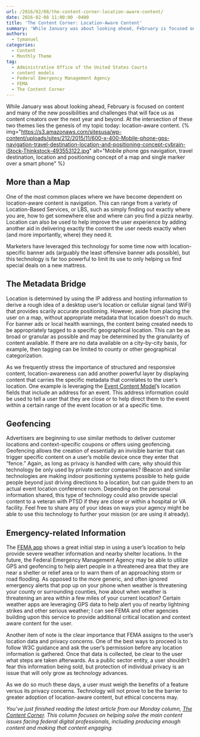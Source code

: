 ```yaml
---
url: /2016/02/08/the-content-corner-location-aware-content/
date: 2016-02-08 11:00:00 -0400
title: 'The Content Corner: Location-Aware Content'
summary: 'While January was about looking ahead, February is focused on content and many of the new possibilities and challenges that will face us as content creators over the next year and beyond. At the intersection of these two themes lies the genesis of my topic today: location-aware content. More than a Map One of the'
authors:
  - tymanuel
categories:
  - Content
  - Monthly Theme
tag:
  - Administrative Office of the United States Courts
  - content models
  - Federal Emergency Management Agency
  - FEMA
  - The Content Corner
---
```


While January was about looking ahead, February is focused on content and many of the new possibilities and challenges that will face us as content creators over the next year and beyond. At the intersection of these two themes lies the genesis of my topic today: location-aware content. {% img="https://s3.amazonaws.com/sitesusa/wp-content/uploads/sites/212/2015/11/600-x-400-Mobile-phone-gps-navigation-travel-destination-location-and-positioning-concept-cybrain-iStock-Thinkstock-493553122.jpg" alt="Mobile phone gps navigation, travel destination, location and positioning concept of a map and single marker over a smart phone" %} 

## More than a Map

One of the most common places where we have become dependent on location-aware content is navigation. This can range from a variety of Location-Based Services, or LBS, such as simply finding out exactly where you are, how to get somewhere else and where can you find a pizza nearby. Location can also be used to help improve the user experience by adding another aid in delivering exactly the content the user needs exactly when (and more importantly, where) they need it.

Marketers have leveraged this technology for some time now with location-specific banner ads (arguably the least offensive banner ads possible), but this technology is far too powerful to limit its use to only helping us find special deals on a new mattress.

## The Metadata Bridge

Location is determined by using the IP address and hosting information to derive a rough idea of a desktop user’s location or cellular signal (and WiFi) that provides scarily accurate positioning. However, aside from placing the user on a map, without appropriate metadata that location doesn’t do much. For banner ads or local health warnings, the content being created needs to be appropriately tagged to a specific geographical location. This can be as broad or granular as possible and may be determined by the granularity of content available. If there are no data available on a city-by-city basis, for example, then tagging can be limited to county or other geographical categorization.

As we frequently stress the importance of structured and responsive content, location-awareness can add another powerful layer by displaying content that carries the specific metadata that correlates to the user’s location. One example is leveraging the [Event Content Model](http://gsa.github.io/Open-And-Structured-Content-Models/models/event-model.html)’s location fields that include an address for an event. This address information could be used to tell a user that they are close or to help direct them to the event within a certain range of the event location or at a specific time.

## Geofencing

Advertisers are beginning to use similar methods to deliver customer locations and context-specific coupons or offers using geofencing. Geofencing allows the creation of essentially an invisible barrier that can trigger specific content on a user&#8217;s mobile device once they enter that “fence.” Again, as long as privacy is handled with care, why should this technology be only used by private sector companies? IBeacon and similar technologies are making indoor positioning systems possible to help guide people beyond just driving directions to a location, but can guide them to an actual event location conference room. Depending on the personal information shared, this type of technology could also provide special content to a veteran with PTSD if they are close or within a hospital or VA facility. Feel free to share any of your ideas on ways your agency might be able to use this technology to further your mission (or are using it already).

## Emergency-related Information

The [FEMA app](https://www.WHATEVER/2016/01/28/how-fema-delivers-anytime-anywhere-information-during-disasters/) shows a great initial step in using a user’s location to help provide severe weather information and nearby shelter locations. In the future, the Federal Emergency Management Agency may be able to utilize GPS and geofencing to help alert people in a threatened area that they are near a shelter or relief area or to warn them of an approaching storm or road flooding. As opposed to the more generic, and often ignored emergency alerts that pop up on your phone when weather is threatening your county or surrounding counties, how about when weather is threatening an area within a few miles of your current location? Certain weather apps are leveraging GPS data to help alert you of nearby lightning strikes and other serious weather; I can see FEMA and other agencies building upon this service to provide additional critical location and context aware content for the user.

Another item of note is the clear importance that FEMA assigns to the user’s location data and privacy concerns. One of the best ways to proceed is to follow W3C guidance and ask the user&#8217;s permission before any location information is gathered. Once that data is collected, be clear to the user what steps are taken afterwards. As a public sector entity, a user shouldn&#8217;t fear this information being sold, but protection of individual privacy is an issue that will only grow as technology advances.

As we do so much these days, a user must weigh the benefits of a feature versus its privacy concerns. Technology will not prove to be the barrier to greater adoption of location-aware content, but ethical concerns may.

_You’ve just finished reading the latest article from our Monday column, [The Content Corner](https://www.WHATEVER/tag/the-content-corner/). This column focuses on helping solve the main content issues facing federal digital professionals, including producing enough content and making that content engaging._